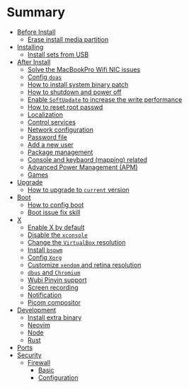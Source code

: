 # Summary

- [Before Install]()
    - [Erase install media partition](./erase_install_media_partition.md)
- [Installing]()
    - [Install sets from USB](./install_sets_from_usb.md)
- [After Install]()
    - [Solve the MacBookPro Wifi NIC issues](./solve-mbp-wifi-nic-issue.md)
    - [Config `doas`](./config_doas.md)
    - [How to install system binary patch](./how_to_install_system_binary_patch.md)
    - [How to shutdown and power off](./how_to_power_off.md)
    - [Enable `SoftUpdate` to increase the write performance](./enable_soft_update.md)
    - [How to reset root passwd](./how_to_reset_root_password.md)
    - [Localization](./localization.md)
    - [Control services](./control_services.md)
    - [Network configuration](./network_configuration.md)
    - [Password file](./password_file.md)
    - [Add a new user](./add_a_new_user.md)
    - [Package management](./package_management.md)
    - [Console and keybaord (mapping) related](./console_related.md)
    - [Advanced Power Management (APM)](./advance_power_management.md)
    - [Games](./games.md)
- [Upgrade]()
    - [How to upgrade to `current` version](./how_to_upgrade_to_current_version.md)
- [Boot]()
    - [How to config boot](./how_to_config_boot.md)
    - [Boot issue fix skill](./boot_issue_fix_skill.md)
- [X]()
    - [Enable X by default](./enable_x_by_default.md)
    - [Disable the `xconsole`](./disable_the_xconsole.md)
    - [Change the `VirtualBox` resolution](./change_virtualbox_resolution.md)
    - [Install `bspwm`](./install_bspwm.md)
    - [Config `Xorg`](./config_xorg.md)
    - [Customize `xendom` and retina resolution](./customiz_xenodm.md)
    - [`dbus` and `Chromium`](./dbus_and_chromium.md)
    - [Wubi Pinyin support](./wubi_pinyin_support.md)
    - [Screen recording](./screen_recording.md)
    - [Notification](./notification.md)
    - [Picom compositor](./picom.md)
- [Development]()
    - [Install extra binary](./install_extra_binary.md)
    - [Neovim](./neovim.md)
    - [Node](./node.md)
    - [Rust](./rust.md)
- [Ports](./ports.md)
- [Security]()
    - [Firewall]()
        - [Basic](./firewall_basic.md)
        - [Configuration](./firewall_configuration.md)

